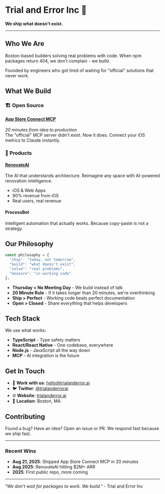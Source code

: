 # Trial and Error Inc 🚀

**We ship what doesn't exist.**

---

## Who We Are

Boston-based builders solving real problems with code. When npm packages return 404, we don't complain - we build.

Founded by engineers who got tired of waiting for "official" solutions that never work.

## What We Build

### 🏗️ Open Source

#### [App Store Connect MCP](https://github.com/TrialAndErrorAI/appstore-connect-mcp)
*20 minutes from idea to production*  
The "official" MCP server didn't exist. Now it does. Connect your iOS metrics to Claude instantly.

### 🎨 Products

#### [RenovateAI](https://renovateai.app) 
The AI that understands architecture. Reimagine any space with AI-powered renovation intelligence.
- iOS & Web Apps
- 90% revenue from iOS
- Real users, real revenue

#### ProcessBot
Intelligent automation that actually works. Because copy-paste is not a strategy.

## Our Philosophy

```javascript
const philosophy = {
  "ship": "today, not tomorrow",
  "build": "what doesn't exist",
  "solve": "real problems",
  "measure": "in working code"
};
```

- **Thursday = No Meeting Day** - We build instead of talk
- **20 Minute Rule** - If it takes longer than 20 minutes, we're overthinking
- **Ship > Perfect** - Working code beats perfect documentation
- **Open > Closed** - Share everything that helps developers

## Tech Stack

We use what works:
- **TypeScript** - Type safety matters
- **React/React Native** - One codebase, everywhere
- **Node.js** - JavaScript all the way down
- **MCP** - AI integration is the future

## Get In Touch

- 💼 **Work with us**: hello@trialanderror.ai
- 🐦 **Twitter**: [@trialanderrorai](https://twitter.com/trialanderrorai)
- 🌐 **Website**: [trialanderror.ai](https://trialanderror.ai)
- 📍 **Location**: Boston, MA

## Contributing

Found a bug? Have an idea? Open an issue or PR. We respond fast because we ship fast.

---

### Recent Wins

- **Aug 21, 2025**: Shipped App Store Connect MCP in 20 minutes
- **Aug 2025**: RenovateAI hitting $2M+ ARR
- **2025**: First public repo, more coming

---

*"We don't wait for packages to work. We build."* - Trial and Error Inc